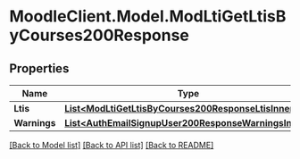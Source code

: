 # MoodleClient.Model.ModLtiGetLtisByCourses200Response

## Properties

Name | Type | Description | Notes
------------ | ------------- | ------------- | -------------
**Ltis** | [**List&lt;ModLtiGetLtisByCourses200ResponseLtisInner&gt;**](ModLtiGetLtisByCourses200ResponseLtisInner.md) |  | 
**Warnings** | [**List&lt;AuthEmailSignupUser200ResponseWarningsInner&gt;**](AuthEmailSignupUser200ResponseWarningsInner.md) |  | [optional] 

[[Back to Model list]](../README.md#documentation-for-models) [[Back to API list]](../README.md#documentation-for-api-endpoints) [[Back to README]](../README.md)

